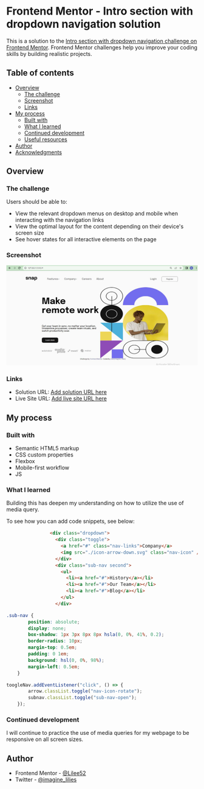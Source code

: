 # Frontend Mentor - Intro section with dropdown navigation solution

This is a solution to the [Intro section with dropdown navigation challenge on Frontend Mentor](https://www.frontendmentor.io/challenges/intro-section-with-dropdown-navigation-ryaPetHE5). Frontend Mentor challenges help you improve your coding skills by building realistic projects. 

## Table of contents

- [Overview](#overview)
  - [The challenge](#the-challenge)
  - [Screenshot](#screenshot)
  - [Links](#links)
- [My process](#my-process)
  - [Built with](#built-with)
  - [What I learned](#what-i-learned)
  - [Continued development](#continued-development)
  - [Useful resources](#useful-resources)
- [Author](#author)
- [Acknowledgments](#acknowledgments)


## Overview

### The challenge

Users should be able to:

- View the relevant dropdown menus on desktop and mobile when interacting with the navigation links
- View the optimal layout for the content depending on their device's screen size
- See hover states for all interactive elements on the page

### Screenshot

![](./screenshot.JPG)

### Links

- Solution URL: [Add solution URL here](https://your-solution-url.com)
- Live Site URL: [Add live site URL here](https://your-live-site-url.com)

## My process

### Built with

- Semantic HTML5 markup
- CSS custom properties
- Flexbox
- Mobile-first workflow
- JS

### What I learned

Building this has deepen my understanding on how to utilize the use of media query.

To see how you can add code snippets, see below:

```html
                <div class="dropdown">
                  <div class="toggle">
                    <a href="#" class="nav-links">Company</a>
                    <img src="./icon-arrow-down.svg" class="nav-icon" />
                  </div>
                  <div class="sub-nav second">
                    <ul>
                      <li><a href="#">History</a></li>
                      <li><a href="#">Our Team</a></li>
                      <li><a href="#">Blog</a></li>
                    </ul>
                  </div>
```
```css
.sub-nav {
        position: absolute;
        display: none;
        box-shadow: 1px 3px 8px 8px hsla(0, 0%, 41%, 0.2);
        border-radius: 10px;
        margin-top: 0.5em;
        padding: 0 1em;
        background: hsl(0, 0%, 98%);
        margin-left: 0.5em;
    }
```
```js
toogleNav.addEventListener("click", () => {
        arrow.classList.toggle("nav-icon-rotate");
        subnav.classList.toggle("sub-nav-open");
    });
```

### Continued development

I will continue to practice the use of 
media queries for my webpage to be responsive on all screen sizes.


## Author

- Frontend Mentor - [@Lilee52](https://www.frontendmentor.io/profile/Lilee52)
- Twitter - [@imagine_lilies](https://www.twitter.com/imagine_lilies)


